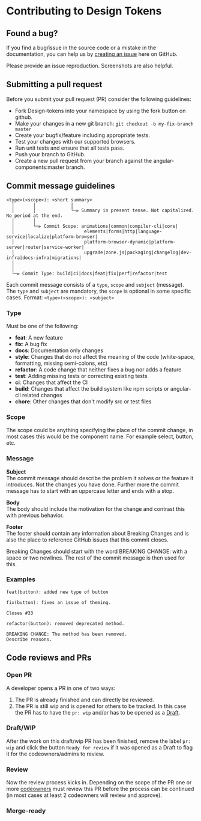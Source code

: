 # Contributing to Design Tokens

## Found a bug?

If you find a bug/issue in the source code or a mistake in the documentation,
you can help us by
[creating an issue](https://github.com/koobiq/design-tokens/issues/new)
here on GitHub.

Please provide an issue reproduction. Screenshots are also
helpful.

## Submitting a pull request

Before you submit your pull request (PR) consider the following guidelines:

-   Fork Design-tokens into your namespace by using the fork button on github.
-   Make your changes in a new git branch: `git checkout -b my-fix-branch master`
-   Create your bugfix/feature including appropriate tests.
-   Test your changes with our supported browsers.
-   Run unit tests and ensure that all tests pass.
-   Push your branch to GitHub.
-   Create a new pull request from your branch against the angular-components:master
    branch.

## Commit message guidelines

```
<type>(<scope>): <short summary>
  │       │             │
  │       │             └─⫸ Summary in present tense. Not capitalized. No period at the end.
  │       │
  │       └─⫸ Commit Scope: animations|common|compiler-cli|core|
  │                          elements|forms|http|language-service|localize|platform-browser|
  │                          platform-browser-dynamic|platform-server|router|service-worker|
  │                          upgrade|zone.js|packaging|changelog|dev-infra|docs-infra|migrations|
  │
  │
  └─⫸ Commit Type: build|ci|docs|feat|fix|perf|refactor|test
```

Each commit message consists of a `type`, `scope` and `subject` (message).  
The `type` and `subject` are mandatory, the `scope` is optional in some specific
cases. Format: `<type>(<scope>): <subject>`

### Type

Must be one of the following:

-   **feat**: A new feature
-   **fix**: A bug fix
-   **docs**: Documentation only changes
-   **style**: Changes that do not affect the meaning of the code (white-space,
    formatting, missing semi-colons, etc)
-   **refactor**: A code change that neither fixes a bug nor adds a feature
-   **test**: Adding missing tests or correcting existing tests
-   **ci**: Changes that affect the CI
-   **build**: Changes that affect the build system like npm scripts or
    angular-cli related changes
-   **chore**: Other changes that don't modify src or test files

### Scope

The scope could be anything specifying the place of the commit change, in most
cases this would be the component name. For example select, button, etc.

### Message

**Subject**  
The commit message should describe the problem it solves or the feature it
introduces. Not the changes you have done. Further more the commit message has to
start with an uppercase letter and ends with a stop.

**Body**  
The body should include the motivation for the change and contrast this with
previous behavior.

**Footer**  
The footer should contain any information about Breaking Changes and is also the
place to reference GitHub issues that this commit closes.

Breaking Changes should start with the word BREAKING CHANGE: with a space or two
newlines. The rest of the commit message is then used for this.

### Examples

```
feat(button): added new type of button
```

```
fix(button): fixes an issue of theming.

Closes #33
```

```
refactor(button): removed deprecated method.

BREAKING CHANGE: The method has been removed.
Describe reasons.
```

## Code reviews and PRs

### Open PR

A developer opens a PR in one of two ways:

1. The PR is already finished and can directly be reviewed.
2. The PR is still wip and is opened for others to be tracked. In this case the
   PR has to have the `pr: wip` and/or has to be opened as a
   [Draft](https://github.blog/2019-02-14-introducing-draft-pull-requests/).

### Draft/WIP

After the work on this draft/wip PR has been finished, remove the label
`pr: wip` and click the button `Ready for review` if it was opened as a Draft to
flag it for the codeowners/admins to review.

### Review

Now the review process kicks in. Depending on the scope of the PR one or more
[codeowners](https://github.com/koobiq/design-tokens/blob/master/.github/CODEOWNERS)
must review this PR before the process can be continued (in most cases at least
2 codeowners will review and approve).

### Merge-ready
